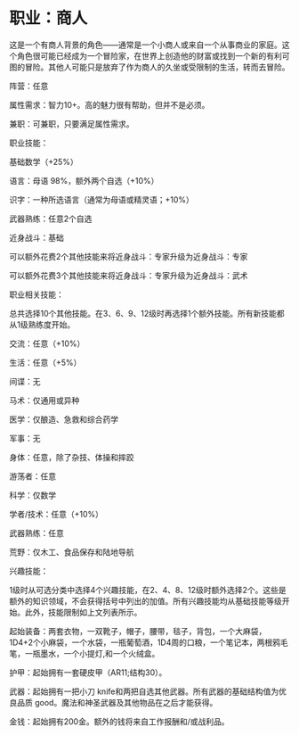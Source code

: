 # 职业：商人

这是一个有商人背景的角色——通常是一个小商人或来自一个从事商业的家庭。这个角色很可能已经成为一个冒险家，在世界上创造他的财富或找到一个新的有利可图的冒险。其他人可能只是放弃了作为商人的久坐或受限制的生活，转而去冒险。

阵营：任意

属性需求：智力10+。高的魅力很有帮助，但并不是必须。

兼职：可兼职，只要满足属性需求。

职业技能：

基础数学（+25%）

语言：母语 98%，额外两个自选（+10%）

识字：一种所选语言（通常为母语或精灵语；+10%）

武器熟练：任意2个自选

近身战斗：基础

可以额外花费2个其他技能来将近身战斗：专家升级为近身战斗：专家

可以额外花费3个其他技能来将近身战斗：专家升级为近身战斗：武术

职业相关技能：

总共选择10个其他技能。在3、6、9、12级时再选择1个额外技能。所有新技能都从1级熟练度开始。

交流：任意（+10%）

生活：任意（+5%）

间谍：无

马术：仅通用或异种

医学：仅酿造、急救和综合药学

军事：无

身体：任意，除了杂技、体操和摔跤

游荡者：任意

科学：仅数学

学者/技术：任意（+10%）

武器熟练：任意

荒野：仅木工、食品保存和陆地导航

兴趣技能：

1级时从可选分类中选择4个兴趣技能，在2、4、8、12级时额外选择2个。这些是额外的知识领域，不会获得括号中列出的加值。所有兴趣技能均从基础技能等级开始。此外，技能限制如上文列表所示。

起始装备：两套衣物，一双靴子，帽子，腰带，毯子，背包，一个大麻袋，1D4+2个小麻袋，一个水袋，一瓶葡萄酒，1D4周的口粮，一个笔记本，两根鸦毛笔，一瓶墨水，一个小提灯,和一个火绒盒。

护甲：起始拥有一套硬皮甲（AR11;结构30）。

武器：起始拥有一把小刀
knife和两把自选其他武器。所有武器的基础结构值为优良品质
good。魔法和神圣武器及其他物品在之后才能获得。

金钱：起始拥有200金。额外的钱将来自工作报酬和/或战利品。
